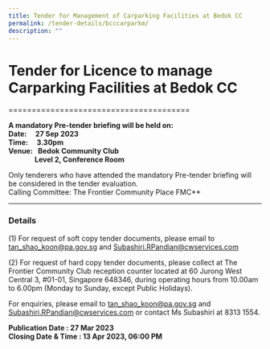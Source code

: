 ```yaml
---
title: Tender for Management of Carparking Facilities at Bedok CC
permalink: /tender-details/bcccarparkm/
description: ""
---
```

Tender for Licence to manage Carparking Facilities at Bedok CC
==============================================================
=======================================

**A mandatory Pre-tender briefing will be held on: <br>
Date:  27 Sep 2023 <br>
Time:  3.30pm <br>
Venue:  Bedok Community Club <br>    &nbsp;Level 2, Conference Room** <br>

Only tenderers who have attended the mandatory Pre-tender briefing will be considered in the tender evaluation. 
<br>Calling Committee: The Frontier Community Place FMC**

* * *

### Details
(1) For request of soft copy tender documents, please email to tan_shao_koon@pa.gov.sg and Subashiri.RPandian@cwservices.com

(2) For request of hard copy tender documents, please collect at The Frontier Community Club reception counter located at 60 Jurong West Central 3, #01-01, Singapore 648346, during operating hours from 10.00am to 6.00pm (Monday to Sunday, except Public Holidays).

For enquiries, please email to tan_shao_koon@pa.gov.sg and Subashiri.RPandian@cwservices.com or contact Ms Subashiri at 8313 1554.


**Publication Date : 27 Mar 2023** <br>
**Closing Date &amp; Time : 13 Apr 2023, 06:00 PM**